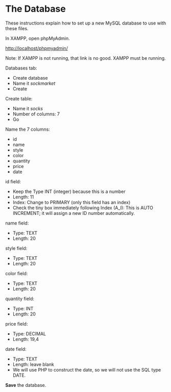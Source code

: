 # The Database

These instructions explain how to set up a new MySQL database to use with these files.

In XAMPP, open phpMyAdmin.

[http://localhost/phpmyadmin/](http://localhost/phpmyadmin/)

Note: If XAMPP is not running, that link is no good. XAMPP must be running.

Databases tab:
* Create database
* Name it *sockmarket*
* Create

Create table:
* Name it *socks*
* Number of columns: 7
* Go

Name the 7 columns:
* id
* name
* style
* color
* quantity
* price
* date

id field:
* Keep the Type INT (integer) because this is a number
* Length: 11
* Index: Change to PRIMARY (only this field has an index)
* Check the tiny box immediately following Index (A_I): This is AUTO INCREMENT; it will assign a new ID number automatically.

name field:
* Type: TEXT
* Length: 20

style field:
* Type: TEXT
* Length: 20

color field:
* Type: TEXT
* Length: 20

quantity field:
* Type: INT
* Length: 20

price field:
* Type: DECIMAL
* Length: 19,4

date field:
* Type: TEXT
* Length: leave blank
* We will use PHP to construct the date, so we will not use the SQL type DATE.

**Save** the database.
